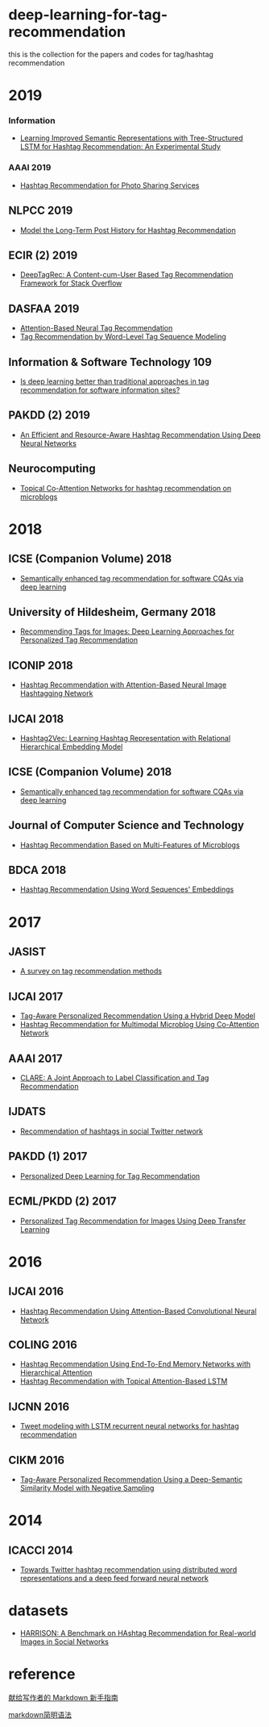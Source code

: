 # deep-learning-for-tag-recommendation
this is the collection for the papers and codes for tag/hashtag recommendation

# 2019

### Information
- [Learning Improved Semantic Representations with Tree-Structured LSTM for Hashtag Recommendation: An Experimental Study](https://www.mdpi.com/2078-2489/10/4/127)

### AAAI 2019
- [Hashtag Recommendation for Photo Sharing Services](https://aimagazine.org/ojs/index.php/AAAI/article/view/4528)

## NLPCC 2019
- [Model the Long-Term Post History for Hashtag Recommendation](https://link.springer.com/chapter/10.1007%2F978-3-030-32233-5_46)

## ECIR (2) 2019
- [DeepTagRec: A Content-cum-User Based Tag Recommendation Framework for Stack Overflow](https://link.springer.com/chapter/10.1007%2F978-3-030-15719-7_16)

## DASFAA  2019
- [Attention-Based Neural Tag Recommendation](https://link.springer.com/chapter/10.1007%2F978-3-030-18579-4_21)
- [Tag Recommendation by Word-Level Tag Sequence Modeling](https://link.springer.com/chapter/10.1007%2F978-3-030-18590-9_58)

##  Information & Software Technology 109
- [Is deep learning better than traditional approaches in tag recommendation for software information sites?](https://www.sciencedirect.com/science/article/pii/S0950584919300047?via%3Dihub)

## PAKDD (2) 2019
- [An Efficient and Resource-Aware Hashtag Recommendation Using Deep Neural Networks](https://link.springer.com/chapter/10.1007%2F978-3-030-16145-3_12)

## Neurocomputing
- [Topical Co-Attention Networks for hashtag recommendation on microblogs](https://www.sciencedirect.com/science/article/pii/S0925231218314012?via%3Dihub)

# 2018
## ICSE (Companion Volume) 2018
- [Semantically enhanced tag recommendation for software CQAs via deep learning](https://dl.acm.org/citation.cfm?doid=3183440.3194977)

## University of Hildesheim, Germany 2018
- [Recommending Tags for Images: Deep Learning Approaches for Personalized Tag Recommendation](https://hildok.bsz-bw.de/frontdoor/index/index/docId/881)

## ICONIP 2018
- [Hashtag Recommendation with Attention-Based Neural Image Hashtagging Network](https://link.springer.com/chapter/10.1007%2F978-3-030-04179-3_5)

## IJCAI 2018
- [Hashtag2Vec: Learning Hashtag Representation with Relational Hierarchical Embedding Model](https://www.ijcai.org/proceedings/2018/480)

## ICSE (Companion Volume) 2018
- [Semantically enhanced tag recommendation for software CQAs via deep learning](https://dl.acm.org/citation.cfm?doid=3183440.3194977)
## Journal of Computer Science and Technology
- [Hashtag Recommendation Based on Multi-Features of Microblogs](https://link.springer.com/article/10.1007%2Fs11390-018-1851-2)
## BDCA 2018
- [Hashtag Recommendation Using Word Sequences' Embeddings](https://link.springer.com/chapter/10.1007%2F978-3-319-96292-4_11)

# 2017

## JASIST
- [A survey on tag recommendation methods](http://onlinelibrary.wiley.com/doi/10.1002/asi.23736/abstract;jsessionid=FBF97B408AC87EEE815AEA6EF3615A81.f04t02)

##  IJCAI 2017
- [Tag-Aware Personalized Recommendation Using a Hybrid Deep Model](https://www.ijcai.org/proceedings/2017/446)
- [Hashtag Recommendation for Multimodal Microblog Using Co-Attention Network](https://www.ijcai.org/proceedings/2017/478)


## AAAI 2017
- [CLARE: A Joint Approach to Label Classification and Tag Recommendation](https://aaai.org/ocs/index.php/AAAI/AAAI17/paper/view/14239)

##  IJDATS
- [Recommendation of hashtags in social Twitter network](http://www.inderscience.com/offer.php?id=86631)

## PAKDD (1) 2017
- [Personalized Deep Learning for Tag Recommendation](https://link.springer.com/chapter/10.1007%2F978-3-319-57454-7_15)

## ECML/PKDD (2) 2017
- [Personalized Tag Recommendation for Images Using Deep Transfer Learning](https://link.springer.com/chapter/10.1007%2F978-3-319-71246-8_43)

# 2016
## IJCAI 2016
- [Hashtag Recommendation Using Attention-Based Convolutional Neural Network](http://www.ijcai.org/Abstract/16/395)

## COLING 2016
- [Hashtag Recommendation Using End-To-End Memory Networks with Hierarchical Attention](http://aclweb.org/anthology/C/C16/C16-1090.pdf)
- [Hashtag Recommendation with Topical Attention-Based LSTM](http://aclweb.org/anthology/C/C16/C16-1284.pdf)
## IJCNN 2016
- [Tweet modeling with LSTM recurrent neural networks for hashtag recommendation](http://ieeexplore.ieee.org/document/7727385/)
##  CIKM 2016
- [Tag-Aware Personalized Recommendation Using a Deep-Semantic Similarity Model with Negative Sampling](https://dl.acm.org/citation.cfm?doid=2983323.2983874)

# 2014
##  ICACCI 2014
- [Towards Twitter hashtag recommendation using distributed word representations and a deep feed forward neural network](http://ieeexplore.ieee.org/document/6968557/?arnumber=6968557&tag=1)

# datasets
- [HARRISON: A Benchmark on HAshtag Recommendation for Real-world Images in Social Networks](https://arxiv.org/abs/1605.05054)

# reference 
[献给写作者的 Markdown 新手指南][1]

[markdown简明语法][2]

[1]:https://www.jianshu.com/p/q81RER
[2]:https://www.cnblogs.com/back-man/p/5012746.html

